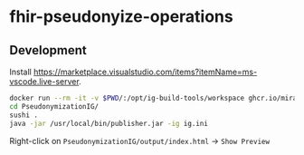 # fhir-pseudonyize-operations

## Development

Install <https://marketplace.visualstudio.com/items?itemName=ms-vscode.live-server>.

```sh
docker run --rm -it -v $PWD/:/opt/ig-build-tools/workspace ghcr.io/miracum/ig-build-tools:v2.0.60
cd PseudonymizationIG/
sushi .
java -jar /usr/local/bin/publisher.jar -ig ig.ini
```

Right-click on `PseudonymizationIG/output/index.html` -> `Show Preview`
